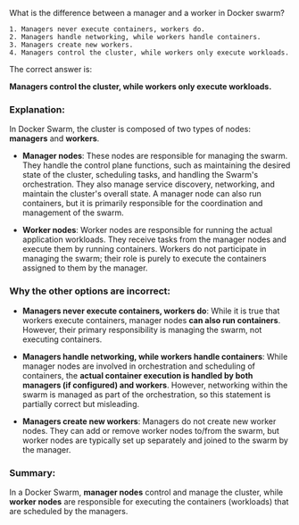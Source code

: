 What is the difference between a manager and a worker in Docker swarm?
```
1. Managers never execute containers, workers do.
2. Managers handle networking, while workers handle containers.
3. Managers create new workers.
4. Managers control the cluster, while workers only execute workloads.
```

The correct answer is:

**Managers control the cluster, while workers only execute workloads.**

### Explanation:

In Docker Swarm, the cluster is composed of two types of nodes: **managers** and **workers**.

- **Manager nodes**: These nodes are responsible for managing the swarm. They handle the control plane functions, such as maintaining the desired state of the cluster, scheduling tasks, and handling the Swarm's orchestration. They also manage service discovery, networking, and maintain the cluster's overall state. A manager node can also run containers, but it is primarily responsible for the coordination and management of the swarm.

- **Worker nodes**: Worker nodes are responsible for running the actual application workloads. They receive tasks from the manager nodes and execute them by running containers. Workers do not participate in managing the swarm; their role is purely to execute the containers assigned to them by the manager.

### Why the other options are incorrect:

- **Managers never execute containers, workers do**: While it is true that workers execute containers, manager nodes **can also run containers**. However, their primary responsibility is managing the swarm, not executing containers.

- **Managers handle networking, while workers handle containers**: While manager nodes are involved in orchestration and scheduling of containers, the **actual container execution is handled by both managers (if configured) and workers**. However, networking within the swarm is managed as part of the orchestration, so this statement is partially correct but misleading.

- **Managers create new workers**: Managers do not create new worker nodes. They can add or remove worker nodes to/from the swarm, but worker nodes are typically set up separately and joined to the swarm by the manager.

### Summary:
In a Docker Swarm, **manager nodes** control and manage the cluster, while **worker nodes** are responsible for executing the containers (workloads) that are scheduled by the managers.
